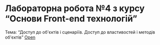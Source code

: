 # Лабораторна робота №4 з курсу “Основи Front-end технологій” 
Тема: “Доступ до об'єктів і сценаріїв. Доступ до властивостей і методів об'єктів”
[Open](https://masedko.github.io/basicfe/lab4/)
